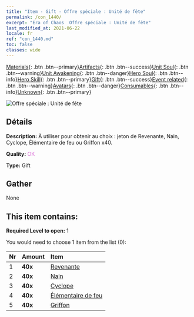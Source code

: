 ```yaml
---
title: "Item - Gift - Offre spéciale : Unité de fête"
permalink: /con_1440/
excerpt: "Era of Chaos  Offre spéciale : Unité de fête"
last_modified_at: 2021-06-22
locale: fr
ref: "con_1440.md"
toc: false
classes: wide
---
```

 [Materials](/ItemsFR/){: .btn .btn--primary}[Artifacts](/ItemsFR/Artifacts/){: .btn .btn--success}[Unit Soul](/ItemsFR/UnitSoul/){: .btn .btn--warning}[Unit Awakening](/ItemsFR/UnitAwakening/){: .btn .btn--danger}[Hero Soul](/ItemsFR/HeroSoul/){: .btn .btn--info}[Hero Skill](/ItemsFR/HeroSkill/){: .btn .btn--primary}[Gift](/ItemsFR/Gift/){: .btn .btn--success}[Event related](/ItemsFR/Events/){: .btn .btn--warning}[Avatars](/ItemsFR/Avatars/){: .btn .btn--danger}[Consumables](/ItemsFR/Consumables/){: .btn .btn--info}[Unknown](/ItemsFR/Unknown/){: .btn .btn--primary}

 ![Offre spéciale : Unité de fête](/images/t/i_907054.png)

## Détails
 **Description:** À utiliser pour obtenir au choix : jeton de Revenante, Nain, Cyclope, Élémentaire de feu ou Griffon x40.

 **Quality:** <span style="color: #DA70D6">OK</span>

 **Type:** Gift

## Gather

  None

## This item contains:

 **Required Level to open:** 1

 You would need to choose 1 item from the list (0):

  | Nr | Amount |     Item    |
  |:---|:-------|:------------|
  | 1 |  **40x** | [Revenante](/ItemsFR/unt_210/) |  | 
  | 2 |  **40x** | [Nain](/ItemsFR/unt_200/) |  | 
  | 3 |  **40x** | [Cyclope](/ItemsFR/unt_222/) |  | 
  | 4 |  **40x** | [Élémentaire de feu](/ItemsFR/unt_265/) |  | 
  | 5 |  **40x** | [Griffon](/ItemsFR/unt_192/) |  | 

